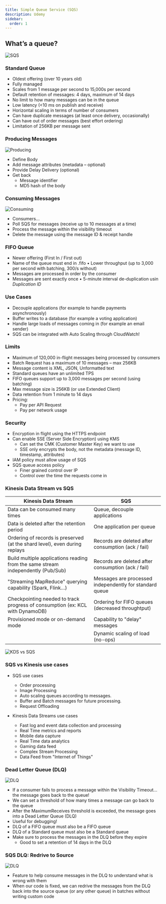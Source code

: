```yaml
---
title: Simple Queue Service (SQS)
description: Udemy
sidebar:
  order: 1
---
```


## What’s a queue?

![SQS](/img/udemy/sqs.png)

### Standard Queue

- Oldest offering (over 10 years old)
- Fully managed
- Scales from 1 message per second to 15,000s per second
- Default retention of messages: 4 days, maximum of 14 days
- No limit to how many messages can be in the queue
- Low latency (<10 ms on publish and receive)
- Horizontal scaling in terms of number of consumers
- Can have duplicate messages (at least once delivery, occasionally)
- Can have out of order messages (best effort ordering)
- Limitation of 256KB per message sent

### Producing Messages

![Producing](/img/udemy/sqs-producing.png)

- Define Body
- Add message attributes (metadata – optional)
- Provide Delay Delivery (optional)
- Get back
  - Message identifier
  - MD5 hash of the body

### Consuming Messages

![Consuming](/img/udemy/sqs-consuming.png)

- Consumers…
- Poll SQS for messages (receive up to 10 messages at a time)
- Process the message within the visibility timeout
- Delete the message using the message ID & receipt handle

### FIFO Queue

- Newer offering (First In / First out)
- Name of the queue must end in .fifo • Lower throughput (up to 3,000 per second with batching, 300/s without)
- Messages are processed in order by the consumer
- Messages are sent exactly once • 5-minute interval de-duplication usin *Duplication ID*

### Use Cases

- Decouple applications (for example to handle payments asynchronously)
- Buffer writes to a database (for example a voting application)
- Handle large loads of messages coming in (for example an email sender)
- SQS can be integrated with Auto Scaling through CloudWatch!

### Limits

- Maximum of 120,000 in-flight messages being processed by consumers
- Batch Request has a maximum of 10 messages – max 256KB
- Message content is XML, JSON, Unformatted text
- Standard queues have an unlimited TPS
- FIFO queues support up to 3,000 messages per second (using batching)
- Max message size is 256KB (or use Extended Client)
- Data retention from 1 minute to 14 days
- Pricing:
  - Pay per API Request
  - Pay per network usage

### Security

- Encryption in flight using the HTTPS endpoint
- Can enable SSE (Server Side Encryption) using KMS
  - Can set the CMK (Customer Master Key) we want to use
  - SSE only encrypts the body, not the metadata (message ID, timestamp, attributes)
- IAM policy must allow usage of SQS
- SQS queue access policy
  - Finer grained control over IP
  - Control over the time the requests come in

### Kinesis Data Stream vs SQS

| Kinesis Data Stream | SQS |
| - | - |
| Data can be consumed many times | Queue, decouple applications |
| Data is deleted after the retention period | One application per queue |
| Ordering of records is preserved (at the shard level), even during replays | Records are deleted after consumption (ack / fail) |
| Build multiple applications reading from the same stream independently (Pub/Sub) | Records are deleted after consumption (ack / fail) |
| "Streaming MapReduce" querying capability (Spark, Flink…) | Messages are processed independently for standard queue |
| Checkpointing needed to track progress of consumption (ex: KCL with DynamoDB) | Ordering for FIFO queues (decreased throughtput) |
| Provisioned mode or on-demand mode | Capability to "delay" messages |
| | Dynamic scaling of load (no-ops) |

![KDS vs SQS](/img/udemy/kds-vs-sqs.png)

### SQS vs Kinesis use cases

- SQS use cases
  
  - Order processing
  - Image Processing
  - Auto scaling queues according to messages.
  - Buffer and Batch messages for future processing.
  - Request Offloading
  
- Kinesis Data Streams use cases
  
  - Fast log and event data collection and processing
  - Real Time metrics and reports
  - Mobile data capture
  - Real Time data analytics
  - Gaming data feed
  - Complex Stream Processing
  - Data Feed from "Internet of Things"

### Dead Letter Queue (DLQ)

![DLQ](/img/udemy/dlq.png)

- If a consumer fails to process a message within the Visibility Timeout…
the message goes back to the queue!
- We can set a threshold of how many times a message can go back to the queue
- After the MaximumReceives threshold is exceeded, the message goes into a Dead Letter Queue (DLQ)
- Useful for debugging!
- DLQ of a FIFO queue must also be a FIFO queue
- DLQ of a Standard queue must also be a Standard queue
- Make sure to process the messages in the DLQ before they expire
  - Good to set a retention of 14 days in the DLQ

### SQS DLQ: Redrive to Source

![DLQ](/img/udemy/dlq-redrive.png)

- Feature to help consume messages in the DLQ to understand what is wrong with them
- When our code is fixed, we can redrive the messages from the DLQ back into the source queue (or any other queue) in batches without writing custom code
